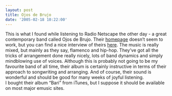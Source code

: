 ```yaml
---
layout: post
title: Ojos de Brujo
date: '2005-02-18 10:22:00'
---
```


This is what I found while listening to Radio Netscape the other day - a great contemporary band called Ojos de Brujo. Their <a href="http://www.ojosdebrujo.com" target="_blank">homepage</a> doesn&rsquo;t seem to work, but you can find a nice interview of theirs <a href="http://www.flamenco-world.com/artists/ojosdebrujo/indice.htm" target="_blank">here</a>. The music is really mixed, but mainly as they say, flamenco and hip-hop. They&rsquo;ve got all the tricks of arrangement done really nicely, lots of band dynamics and simply mindblowing use of voices. Although this is probably not going to be my favourite band of all time, their album is certainly instructive in terms of their approach to songwriting and arranging. And of course, their sound is wonderful and should be good for many weeks of joyful listening.<br/>
I bought their album &ldquo;Bari&rdquo; from iTunes, but I suppose it should be available on most major emusic sites.